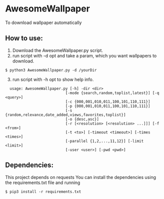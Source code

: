# AwesomeWallpaper
To download wallpaper automatically

## How to use:
  
  1. Download the AwesomeWallpaper.py script.
  2. run script with -d opt and take a param, which you want wallpapers to download.
```
$ python3 AwesomeWallpaper.py -d /yourDir
```
  3. run script with -h opt to show help info.
```
  usage: AwesomeWallpaper.py [-h] -dir <dir>
                           [-mode {search,random,toplist,latest}] [-q <query>]
                           [-c {000,001,010,011,100,101,110,111}]
                           [-p {000,001,010,011,100,101,110,111}]
                           [-s {random,relevance,date_added,views,favorites,toplist}]
                           [-o {desc,asc}]
                           [-r [<resolution> [<resolution> ...]]] [-f <from>]
                           [-t <to>] [-timeout <timeout>] [-times <times>]
                           [-parallel {1,2,...,11,12}] [-limit <limit>]
                           [-user <user>] [-pwd <pwd>]
```

## Dependencies:
  
  This project depends on requests You can install the dependencies using the requirements.txt file and running
  ```
  $ pip3 install -r requirements.txt
  ```
